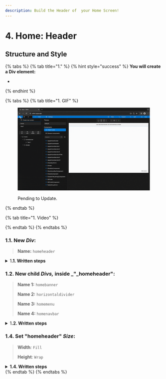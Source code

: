 ```yaml
---
description: Build the Header of  your Home Screen!
---
```


# 4. Home: Header

## Structure and Style

{% tabs %}
{% tab title="1." %}
{% hint style="success" %}
**You will create a Div element:**

*
{% endhint %}

{% tabs %}
{% tab title="1. GIF" %}
<figure><img src="../../.gitbook/assets/home_header_1-min.gif" alt=""><figcaption><p>Pending to Update.</p></figcaption></figure>
{% endtab %}

{% tab title="1. Video" %}

{% endtab %}
{% endtabs %}



### **1.1.** New _Div_:

> **Name:** `homeheader`

<details>

<summary>1<strong>.1. Written steps</strong></summary>

#### -Inside the _**Element Tree**_-

#### **A. \[Click]** **the **_**Div Icon**_**:**

* The button is located at the top of the panel, below the _Screens._
* The _Icon_ will turn blue, and your pointer will change.

#### **B. Drag your pointer and click "Home":**

* The new element will appear as a child of the _Screen_.

<!---->

* The _Div_ will be created with the default name "Layer #".

#### -Inside the **Properties Panel**-

#### **C. \[Click] the current name of the **_**Div**_** and type the new one**:

* The new name should be lowercase, without any spaces or special characters.

<!---->

* The new name will be updated in the _Element Tree_ after you have \[clicked] away.

</details>



### **1.2.** New child _Divs,_ inside _"_homeheader":

> **Name 1:** `homebanner`
>
> **Name 2:** `horizontaldivider`
>
> **Name 3:** `homemenu`
>
> **Name 4:** `homenavbar`

<details>

<summary>1<strong>.2. Written steps</strong></summary>

#### -Inside the _**Element Tree**_-

#### **A. \[Click]** **the **_**Div Icon**_**:**

* The button is located at the top of the panel, below the _Screens._
* The _Icon_ will turn blue, and your pointer will change.

#### **B. Drag your pointer and click "**homeheader**":**

* The new element will appear as a child of the _Screen_.

<!---->

* The _Div_ will be created with the default name "Layer #".

#### -Inside the **Properties Panel**-

#### **C. \[Click] the current name of the **_**Div**_** and type the new one**:

* The new name should be lowercase, without any spaces or special characters.

<!---->

* The new name will be updated in the _Element Tree_ after you have \[clicked] away.

</details>



### **1.4.** Set "homeheader" _Size_:

> **Width**_:_ `Fill`
>
> **Height**: `Wrap`

<details>

<summary><strong>1.4. Written steps</strong></summary>



</details>
{% endtab %}
{% endtabs %}

